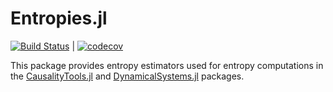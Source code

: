 # Entropies.jl

[![Build Status](https://travis-ci.com/kahaaga/Entropies.jl.svg?branch=master)](https://travis-ci.com/kahaaga/Entropies.jl) | [![codecov](https://codecov.io/gh/kahaaga/Entropies.jl/branch/master/graph/badge.svg?token=6XlPGg5nRG)](undefined)



This package provides entropy estimators used for entropy computations in the [CausalityTools.jl](https://github.com/JuliaDynamics/CausalityTools.jl) and [DynamicalSystems.jl](https://github.com/JuliaDynamics/DynamicalSystems.jl) packages.
